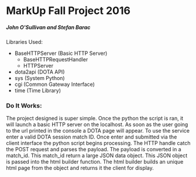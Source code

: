 # MarkUp Fall Project 2016

##### John O'Sullivan and Stefan Barac

Libraries Used:
- BaseHTTPServer (Basic HTTP Server)
  - BaseHTTPRequestHandler
  - HTTPServer
- dota2api (DOTA API)
- sys (System Python)
- cgi (Common Gateway Interface)
- time (Time Library)

### Do It Works:

The project designed is super simple. Once the python the script is ran, it will launch a basic HTTP server on the localhost. As soon as the user going to the url printed in the console a DOTA page will appear. To use the service enter a valid DOTA session match ID. Once enter and submitted via the client interface the python script begins processing. The HTTP handle catch the POST request and parses the payload. The payload is converted in a match_id. This match_id return a large JSON data object. This JSON object is passed into the html builder function. The html builder builds an unique html page from the object and returns it the client for display.  
